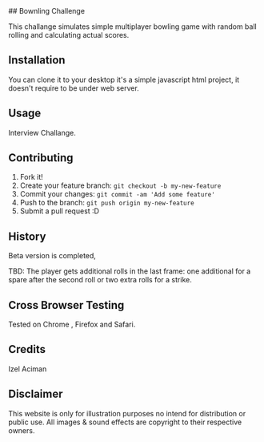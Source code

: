 <snippet>
  <content>
## Bownling Challenge

This challange simulates simple multiplayer bowling game with random ball rolling and calculating actual scores.

## Installation

You can clone it to your desktop it's a simple javascript html project, it doesn't require to be under web server.

## Usage

Interview Challange.

## Contributing

1. Fork it!
2. Create your feature branch: `git checkout -b my-new-feature`
3. Commit your changes: `git commit -am 'Add some feature'`
4. Push to the branch: `git push origin my-new-feature`
5. Submit a pull request :D

## History

Beta version is completed,

TBD: The player gets additional rolls in the last frame: one additional for a spare after the second roll or two extra rolls for a strike.

## Cross Browser Testing

Tested on Chrome , Firefox and Safari.

## Credits

Izel Aciman

## Disclaimer
This website is only for illustration purposes no intend for distribution or public use.
All images & sound effects are copyright to their respective owners.

